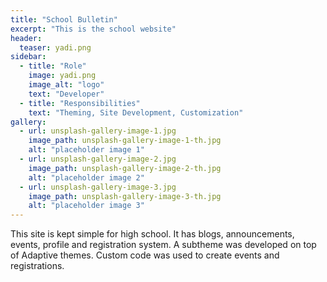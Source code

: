 ```yaml
---
title: "School Bulletin"
excerpt: "This is the school website"
header:
  teaser: yadi.png
sidebar:
  - title: "Role"
    image: yadi.png
    image_alt: "logo"
    text: "Developer"
  - title: "Responsibilities"
    text: "Theming, Site Development, Customization"
gallery:
  - url: unsplash-gallery-image-1.jpg
    image_path: unsplash-gallery-image-1-th.jpg
    alt: "placeholder image 1"
  - url: unsplash-gallery-image-2.jpg
    image_path: unsplash-gallery-image-2-th.jpg
    alt: "placeholder image 2"
  - url: unsplash-gallery-image-3.jpg
    image_path: unsplash-gallery-image-3-th.jpg
    alt: "placeholder image 3"
---
```


This site is kept simple for high school. It has blogs, announcements, events, profile and registration system. A subtheme was developed on top of Adaptive themes. Custom code was used to create events and registrations.